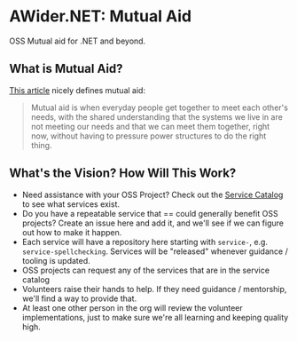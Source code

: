 # AWider.NET: Mutual Aid

OSS Mutual aid for .NET and beyond.

## What is Mutual Aid?

[This article](https://ssw.uga.edu/news/article/what-is-mutual-aid-by-joel-izlar/) nicely defines mutual aid:

> Mutual aid is when everyday people get together to meet each other's needs, with the shared understanding that the systems we live in are not meeting our needs and that we can meet them together, right now, without having to pressure power structures to do the right thing.

## What's the Vision? How Will This Work?

* Need assistance with your OSS Project? Check out the [Service Catalog](ServiceCatalog.md) to see what services exist.
* Do you have a repeatable service that == could generally benefit OSS projects? Create an issue here and add it, and we'll see if we can figure out how to make it happen.
* Each service will have a repository here starting with `service-`, e.g. `service-spellchecking`. Services will be "released" whenever guidance / tooling is updated.
* OSS projects can request any of the services that are in the service catalog
* Volunteers raise their hands to help. If they need guidance / mentorship, we'll find a way to provide that.
* At least one other person in the org will review the volunteer implementations, just to make sure we're all learning and keeping quality high.
